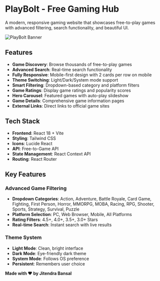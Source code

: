 # PlayBolt - Free Gaming Hub

A modern, responsive gaming website that showcases free-to-play games with advanced filtering, search functionality, and beautiful UI.

![PlayBolt Banner](https://img.shields.io/badge/PlayBolt-Gaming%20Hub-blue?style=for-the-badge&logo=gamepad&logoColor=white)

## Features

- **Game Discovery**: Browse thousands of free-to-play games
- **Advanced Search**: Real-time search functionality
- **Fully Responsive**: Mobile-first design with 2 cards per row on mobile
- **Theme Switching**: Light/Dark/System mode support
- **Smart Filtering**: Dropdown-based category and platform filters
- **Game Ratings**: Display game ratings and popularity scores
- **Hero Carousel**: Featured games with auto-play slideshow
- **Game Details**: Comprehensive game information pages
- **External Links**: Direct links to official game sites

## Tech Stack

- **Frontend**: React 18 + Vite
- **Styling**: Tailwind CSS
- **Icons**: Lucide React
- **API**: Free-to-Game API
- **State Management**: React Context API
- **Routing**: React Router



## Key Features

### Advanced Game Filtering

- **Dropdown Categories**: Action, Adventure, Battle Royale, Card Game, Fighting, First Person, Horror, MMORPG, MOBA, Racing, RPG, Shooter, Sports, Strategy, Survival, Puzzle
- **Platform Selection**: PC, Web Browser, Mobile, All Platforms  
- **Rating Filters**: 4.5+, 4.0+, 3.5+, 3.0+ Stars
- **Real-time Search**: Instant search with live results


### Theme System

- **Light Mode**: Clean, bright interface
- **Dark Mode**: Eye-friendly dark theme
- **System Mode**: Follows OS preference
- **Persistent**: Remembers user choice

**Made with ❤️ by Jitendra Bansal**